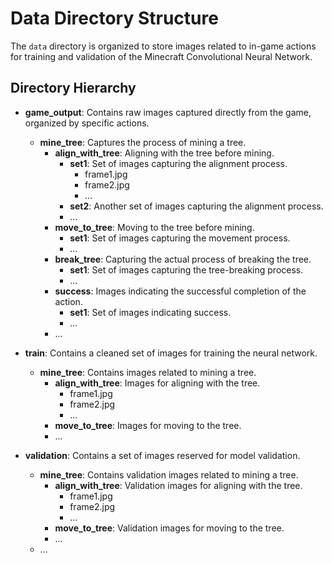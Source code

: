 # Data Directory Structure

The `data` directory is organized to store images related to in-game actions for training and validation of the Minecraft Convolutional Neural Network.

## Directory Hierarchy

- **game_output**: Contains raw images captured directly from the game, organized by specific actions.
  - **mine_tree**: Captures the process of mining a tree.
    - **align_with_tree**: Aligning with the tree before mining.
      - **set1**: Set of images capturing the alignment process.
        - frame1.jpg
        - frame2.jpg
        - ...
      - **set2**: Another set of images capturing the alignment process.
      - ...
    - **move_to_tree**: Moving to the tree before mining.
      - **set1**: Set of images capturing the movement process.
      - ...
    - **break_tree**: Capturing the actual process of breaking the tree.
      - **set1**: Set of images capturing the tree-breaking process.
      - ...
    - **success**: Images indicating the successful completion of the action.
      - **set1**: Set of images indicating success.
      - ...
    - ...

- **train**: Contains a cleaned set of images for training the neural network.
  - **mine_tree**: Contains images related to mining a tree.
    - **align_with_tree**: Images for aligning with the tree.
      - frame1.jpg
      - frame2.jpg
      - ...
    - **move_to_tree**: Images for moving to the tree.
    - ...

- **validation**: Contains a set of images reserved for model validation.
  - **mine_tree**: Contains validation images related to mining a tree.
    - **align_with_tree**: Validation images for aligning with the tree.
      - frame1.jpg
      - frame2.jpg
      - ...
    - **move_to_tree**: Validation images for moving to the tree.
    - ...
  - ...

